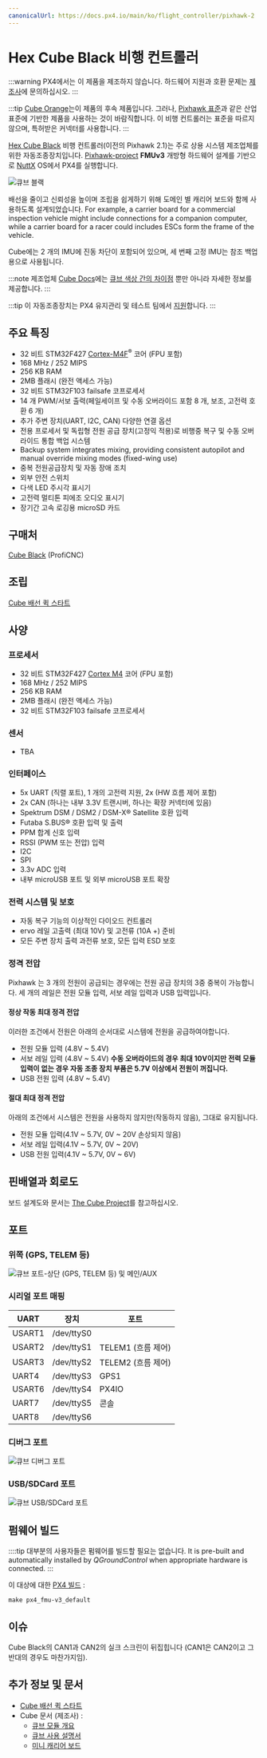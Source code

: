 ```yaml
---
canonicalUrl: https://docs.px4.io/main/ko/flight_controller/pixhawk-2
---
```


# Hex Cube Black 비행 컨트롤러

:::warning PX4에서는 이 제품을 제조하지 않습니다. 하드웨어 지원과 호환 문제는 [제조사](https://cubepilot.org/#/home)에 문의하십시오.
:::

:::tip
[Cube Orange](cubepilot_cube_orange.md)는이 제품의 후속 제품입니다. 그러나, [Pixhawk 표준](autopilot_pixhawk_standard.md)과 같은 산업 표준에 기반한 제품을 사용하는 것이 바람직합니다. 이 비행 컨트롤러는 표준을 따르지 않으며, 특허받은 커넥터를 사용합니다.
:::

[Hex Cube Black](http://www.proficnc.com/61-system-kits2) 비행 컨트롤러(이전의 Pixhawk 2.1)는 주로 상용 시스템 제조업체를 위한 자동조종장치입니다. [Pixhawk-project](https://pixhawk.org/) **FMUv3** 개방형 하드웨어 설계를 기반으로 [NuttX](https://nuttx.apache.org/) OS에서 PX4를 실행합니다.

![큐브 블랙](../../assets/flight_controller/cube/cube_black_hero.png)

배선을 줄이고 신뢰성을 높이며 조립을 쉽게하기 위해 도메인 별 캐리어 보드와 함께 사용하도록 설계되었습니다. For example, a carrier board for a commercial inspection vehicle might include connections for a companion computer, while a carrier board for a racer could includes ESCs form the frame of the vehicle.

Cube에는 2 개의 IMU에 진동 차단이 포함되어 있으며, 세 번째 고정 IMU는 참조 백업용으로 사용됩니다.

:::note
제조업체 [Cube Docs](https://docs.cubepilot.org/user-guides/autopilot/the-cube-module-overview)에는 [큐브 색상 간의 차이점](https://docs.cubepilot.org/user-guides/autopilot/the-cube-module-overview#differences-between-cube-colours) 뿐만 아니라 자세한 정보를 제공합니다.
:::

:::tip
이 자동조종장치는 PX4 유지관리 및 테스트 팀에서 [지원](../flight_controller/autopilot_pixhawk_standard.md)합니다.
:::

## 주요 특징

- 32 비트 STM32F427 [Cortex-M4F](http://en.wikipedia.org/wiki/ARM_Cortex-M#Cortex-M4)<sup>&reg;</sup> 코어 (FPU 포함)
- 168 MHz / 252 MIPS
- 256 KB RAM
- 2MB 플래시 \(완전 액세스 가능\)
- 32 비트 STM32F103 failsafe 코프로세서
- 14 개 PWM/서보 출력(페일세이프 및 수동 오버라이드 포함 8 개, 보조, 고전력 호환 6 개)
- 추가 주변 장치(UART, I2C, CAN) 다양한 연결 옵션
- 전용 프로세서 및 독립형 전원 공급 장치(고정익 적용)로 비행중 복구 및 수동 오버라이드 통합 백업 시스템
- Backup system integrates mixing, providing consistent autopilot and manual override mixing modes (fixed-wing use)
- 중복 전원공급장치 및 자동 장애 조치
- 외부 안전 스위치
- 다색 LED 주시각 표시기
- 고전력 멀티톤 피에조 오디오 표시기
- 장기간 고속 로깅용 microSD 카드

<a id="stores"></a>

## 구매처

[Cube Black](http://www.proficnc.com/61-system-kits) (ProfiCNC)

## 조립

[Cube 배선 퀵 스타트](../assembly/quick_start_cube.md)

## 사양

### 프로세서

- 32 비트 STM32F427 [Cortex M4](http://en.wikipedia.org/wiki/ARM_Cortex-M#Cortex-M4) 코어 (FPU 포함)
- 168 MHz / 252 MIPS
- 256 KB RAM
- 2MB 플래시 (완전 액세스 가능)
- 32 비트 STM32F103 failsafe 코프로세서

### 센서

- TBA

### 인터페이스

- 5x UART (직렬 포트), 1 개의 고전력 지원, 2x (HW 흐름 제어 포함)
- 2x CAN (하나는 내부 3.3V 트랜시버, 하나는 확장 커넥터에 있음)
- Spektrum DSM / DSM2 / DSM-X® Satellite 호환 입력
- Futaba S.BUS® 호환 입력 및 출력
- PPM 합계 신호 입력
- RSSI (PWM 또는 전압) 입력
- I2C
- SPI
- 3.3v ADC 입력
- 내부 microUSB 포트 및 외부 microUSB 포트 확장

### 전력 시스템 및 보호

- 자동 복구 기능의 이상적인 다이오드 컨트롤러
- ervo 레일 고출력 (최대 10V) 및 고전류 (10A +) 준비
- 모든 주변 장치 출력 과전류 보호, 모든 입력 ESD 보호

### 정격 전압

Pixhawk 는 3 개의 전원이 공급되는 경우에는 전원 공급 장치의 3중 중복이 가능합니다. 세 개의 레일은 전원 모듈 입력, 서보 레일 입력과 USB 입력입니다.

#### 정상 작동 최대 정격 전압

이러한 조건에서 전원은 아래의 순서대로 시스템에 전원을 공급하여야합니다.

- 전원 모듈 입력 (4.8V ~ 5.4V)
- 서보 레일 입력 (4.8V ~ 5.4V) **수동 오버라이드의 경우 최대 10V이지만 전력 모듈 입력이 없는 경우 자동 조종 장치 부품은 5.7V 이상에서 전원이 꺼집니다.**
- USB 전원 입력 (4.8V ~ 5.4V)

#### 절대 최대 정격 전압

아래의 조건에서 시스템은 전원을 사용하지 않지만(작동하지 않음), 그대로 유지됩니다.

- 전원 모듈 입력(4.1V ~ 5.7V, 0V ~ 20V 손상되지 않음)
- 서보 레일 입력(4.1V ~ 5.7V, 0V ~ 20V)
- USB 전원 입력(4.1V ~ 5.7V, 0V ~ 6V)

## 핀배열과 회로도

보드 설계도와 문서는 [The Cube Project](https://github.com/proficnc/The-Cube)를 참고하십시오.

## 포트

### 위쪽 (GPS, TELEM 등)

![큐브 포트-상단 (GPS, TELEM 등) 및 메인/AUX](../../assets/flight_controller/cube/cube_ports_top_main.jpg)

<a id="serial_ports"></a>

### 시리얼 포트 매핑

| UART   | 장치         | 포트                           |
| ------ | ---------- | ---------------------------- |
| USART1 | /dev/ttyS0 | <!-- IO debug? -->    |
| USART2 | /dev/ttyS1 | TELEM1 (흐름 제어)               |
| USART3 | /dev/ttyS2 | TELEM2 (흐름 제어)               |
| UART4  | /dev/ttyS3 | GPS1                         |
| USART6 | /dev/ttyS4 | PX4IO                        |
| UART7  | /dev/ttyS5 | 콘솔                           |
| UART8  | /dev/ttyS6 | <!-- unknown -->      |

<!-- Note: Got ports using https://github.com/PX4/PX4-user_guide/pull/672#issuecomment-598198434 -->
<!-- This originally said " **TEL4:** /dev/ttyS6 (ttyS4 UART):  **Note** `TEL4` is labeled as `GPS2` on Cube." -->

### 디버그 포트

![큐브 디버그 포트](../../assets/flight_controller/cube/cube_ports_debug.jpg)

### USB/SDCard 포트

![큐브 USB/SDCard 포트 ](../../assets/flight_controller/cube/cube_ports_usb_sdcard.jpg)

## 펌웨어 빌드

::::tip 대부분의 사용자들은 펌웨어를 빌드할 필요는 없습니다. It is pre-built and automatically installed by _QGroundControl_ when appropriate hardware is connected.
:::

이 대상에 대한 [PX4 빌드](../dev_setup/building_px4.md) :

```
make px4_fmu-v3_default
```

## 이슈

Cube Black의 CAN1과 CAN2의 실크 스크린이 뒤집힙니다 (CAN1은 CAN2이고 그 반대의 경우도 마찬가지임).

## 추가 정보 및 문서

- [Cube 배선 퀵 스타트](../assembly/quick_start_cube.md)
- Cube 문서 (제조사) :
  - [큐브 모듈 개요](https://docs.cubepilot.org/user-guides/autopilot/the-cube-module-overview)
  - [큐브 사용 설명서](https://docs.cubepilot.org/user-guides/autopilot/the-cube-user-manual)
  - [미니 캐리어 보드](https://docs.cubepilot.org/user-guides/carrier-boards/mini-carrier-board)
